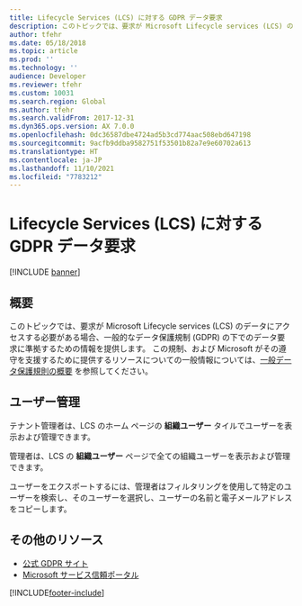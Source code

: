 ```yaml
---
title: Lifecycle Services (LCS) に対する GDPR データ要求
description: このトピックでは、要求が Microsoft Lifecycle services (LCS) のデータにアクセスする必要がある場合、一般的なデータ保護規制 (GDPR) の下でのデータ要求に準拠するための情報を提供します。
author: tfehr
ms.date: 05/18/2018
ms.topic: article
ms.prod: ''
ms.technology: ''
audience: Developer
ms.reviewer: tfehr
ms.custom: 10031
ms.search.region: Global
ms.author: tfehr
ms.search.validFrom: 2017-12-31
ms.dyn365.ops.version: AX 7.0.0
ms.openlocfilehash: 0dc36587dbe4724ad5b3cd774aac508ebd647198
ms.sourcegitcommit: 9acfb9ddba9582751f53501b82a7e9e60702a613
ms.translationtype: HT
ms.contentlocale: ja-JP
ms.lasthandoff: 11/10/2021
ms.locfileid: "7783212"
---
```

# <a name="gdpr-data-requests-for-lifecycle-services-lcs"></a>Lifecycle Services (LCS) に対する GDPR データ要求

[!INCLUDE [banner](../includes/banner.md)]

## <a name="overview"></a>概要 
このトピックでは、要求が Microsoft Lifecycle services (LCS) のデータにアクセスする必要がある場合、一般的なデータ保護規制 (GDPR) の下でのデータ要求に準拠するための情報を提供します。 この規制、および Microsoft がその遵守を支援するために提供するリソースについての一般情報については、[一般データ保護規則の概要](./gdpr-guide.md) を参照してください。

## <a name="user-management"></a>ユーザー管理 

テナント管理者は、LCS のホーム ページの **組織ユーザー** タイルでユーザーを表示および管理できます。 
 
管理者は、LCS の **組織ユーザー** ページで全ての組織ユーザーを表示および管理できます。

ユーザーをエクスポートするには、管理者はフィルタリングを使用して特定のユーザーを検索し、そのユーザーを選択し、ユーザーの名前と電子メールアドレスをコピーします。 

## <a name="additional-resources"></a>その他のリソース
- [公式 GDPR サイト](https://www.eugdpr.org/)
- [Microsoft サービス信頼ポータル](https://servicetrust.microsoft.com/ViewPage/TrustDocuments?command=Download&downloadType=Document&downloadId=77b002ad-06f7-4a9b-8493-e18e2cb0577f&docTab=6d000410-c9e9-11e7-9a91-892aae8839ad_FAQ%20and%20White%20Papers)


[!INCLUDE[footer-include](../../../includes/footer-banner.md)]